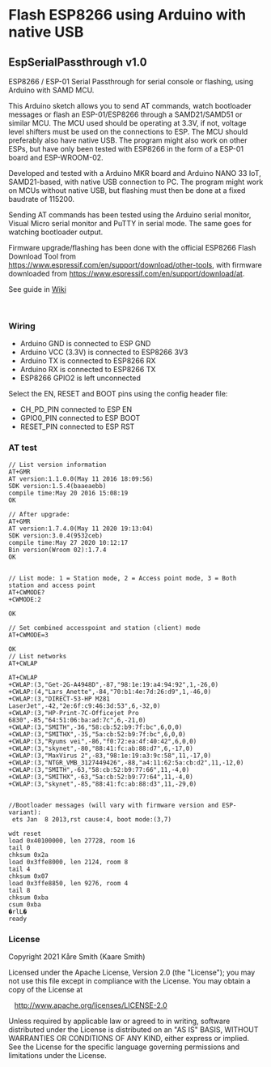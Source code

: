 # Flash ESP8266 using Arduino with native USB
## EspSerialPassthrough v1.0

ESP8266 / ESP-01 Serial Passthrough for serial console or flashing, using Arduino with SAMD MCU.

This Arduino sketch allows you to send AT commands, watch bootloader messages or flash an ESP-01/ESP8266 through a SAMD21/SAMD51 or similar MCU. 
The MCU used should be operating at 3.3V, if not, voltage level shifters must be used on the connections to ESP.
The MCU should preferably also have native USB.
The program might also work on other ESPs, but have only been tested with ESP8266 in the form of a ESP-01 board and ESP-WROOM-02.

Developed and tested with a Arduino MKR board and Arduino NANO 33 IoT, SAMD21-based, with native USB connection to PC.
The program might work on MCUs without native USB, but flashing must then be done at a fixed baudrate of 115200. 

Sending AT commands has been tested using the Arduino serial monitor, Visual Micro serial monitor and PuTTY in serial mode.
The same goes for watching bootloader output.

Firmware upgrade/flashing has been done with the official ESP8266 Flash Download Tool from https://www.espressif.com/en/support/download/other-tools, 
with firmware downloaded from https://www.espressif.com/en/support/download/at.

See guide in [Wiki](https://github.com/ksmith3036/EspSerialPassthrough/wiki/)

&nbsp;

### Wiring

- Arduino GND is connected to ESP GND
- Arduino VCC (3.3V) is connected to ESP8266 3V3
- Arduino TX is connected to ESP8266 RX
- Arduino RX is connected to ESP8266 TX
- ESP8266 GPIO2 is left unconnected

Select the EN, RESET and BOOT pins using the config header file:

- CH_PD_PIN connected to ESP EN
- GPIO0_PIN connected to ESP BOOT
- RESET_PIN connected to ESP RST

### AT test

```
// List version information
AT+GMR
AT version:1.1.0.0(May 11 2016 18:09:56)
SDK version:1.5.4(baaeaebb)
compile time:May 20 2016 15:08:19
OK

// After upgrade:
AT+GMR
AT version:1.7.4.0(May 11 2020 19:13:04)
SDK version:3.0.4(9532ceb)
compile time:May 27 2020 10:12:17
Bin version(Wroom 02):1.7.4
OK


// List mode: 1 = Station mode, 2 = Access point mode, 3 = Both station and access point
AT+CWMODE?
+CWMODE:2

OK

// Set combined accesspoint and station (client) mode
AT+CWMODE=3

OK
// List networks
AT+CWLAP

AT+CWLAP
+CWLAP:(3,"Get-2G-A4948D",-87,"98:1e:19:a4:94:92",1,-26,0)
+CWLAP:(4,"Lars_Anette",-84,"70:b1:4e:7d:26:d9",1,-46,0)
+CWLAP:(3,"DIRECT-53-HP M281 LaserJet",-42,"2e:6f:c9:46:3d:53",6,-32,0)
+CWLAP:(3,"HP-Print-7C-Officejet Pro 6830",-85,"64:51:06:ba:ad:7c",6,-21,0)
+CWLAP:(3,"SMITH",-36,"58:cb:52:b9:7f:bc",6,0,0)
+CWLAP:(3,"SMITHX",-35,"5a:cb:52:b9:7f:bc",6,0,0)
+CWLAP:(3,"Ryums vei",-86,"f0:72:ea:4f:40:42",6,0,0)
+CWLAP:(3,"skynet",-80,"88:41:fc:ab:88:d7",6,-17,0)
+CWLAP:(3,"MaxVirus 2",-83,"98:1e:19:a3:9c:58",11,-17,0)
+CWLAP:(3,"NTGR_VMB_3127449426",-88,"a4:11:62:5a:cb:d2",11,-12,0)
+CWLAP:(3,"SMITH",-63,"58:cb:52:b9:77:66",11,-4,0)
+CWLAP:(3,"SMITHX",-63,"5a:cb:52:b9:77:64",11,-4,0)
+CWLAP:(3,"skynet",-85,"88:41:fc:ab:88:d3",11,-29,0)


//Bootloader messages (will vary with firmware version and ESP-variant):
 ets Jan  8 2013,rst cause:4, boot mode:(3,7)

wdt reset
load 0x40100000, len 27728, room 16
tail 0
chksum 0x2a
load 0x3ffe8000, len 2124, room 8
tail 4
chksum 0x07
load 0x3ffe8850, len 9276, room 4
tail 8
chksum 0xba
csum 0xba
�rlL�
ready

```

### License

Copyright 2021 Kåre Smith (Kaare Smith)

Licensed under the Apache License, Version 2.0 (the "License");
you may not use this file except in compliance with the License.
You may obtain a copy of the License at

&nbsp;&nbsp;&nbsp;http://www.apache.org/licenses/LICENSE-2.0

Unless required by applicable law or agreed to in writing, software
distributed under the License is distributed on an "AS IS" BASIS,
WITHOUT WARRANTIES OR CONDITIONS OF ANY KIND, either express or implied.
See the License for the specific language governing permissions and
limitations under the License.
